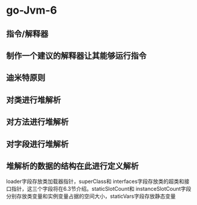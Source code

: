# go-Jvm-6
## 指令/解释器
## 制作一个建议的解释器让其能够运行指令


## 迪米特原则
## 对类进行堆解析
## 对方法进行堆解析
## 对字段进行堆解析
## 堆解析的数据的结构在此进行定义解析

loader字段存放类加载器指针，superClass和 interfaces字段存放类的超类和接口指针，这三个字段将在6.3节介绍。staticSlotCount和
instanceSlotCount字段分别存放类变量和实例变量占据的空间大小，staticVars字段存放静态变量